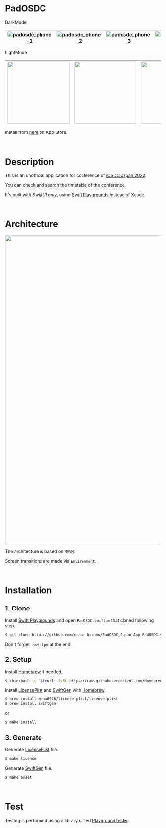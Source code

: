 # PadOSDC

DarkMode

|![padosdc_phone_1](https://user-images.githubusercontent.com/24838521/184555545-160d93de-aaf5-4cdc-ae51-02071a0cba8a.png)|![padosdc_phone_2](https://user-images.githubusercontent.com/24838521/184555547-75fa3a84-b040-4aa2-bee3-2155caa5d1ff.png)|![padosdc_phone_3](https://user-images.githubusercontent.com/24838521/184555548-bd6a0121-522f-4747-9157-5acf1b9f418a.png)|![padosdc_phone_4](https://user-images.githubusercontent.com/24838521/184555549-af3c82b4-9de1-46f1-9174-7cc5274173c2.png)|![padosdc_phone_7](https://user-images.githubusercontent.com/24838521/184555557-bafa23ec-fdeb-42d9-96ac-0d6fcbf94ede.png)|
|:---:|:---:|:---:|:---:|:---:|


LightMode

| <img src="https://user-images.githubusercontent.com/24838521/189039060-c4ea3440-ff94-4084-a564-0042af533ad1.png" width=200> | <img src="https://user-images.githubusercontent.com/24838521/189039106-35d0b9ba-b776-4e8d-8523-fc365214abff.png" width=200> | <img src="https://user-images.githubusercontent.com/24838521/189039112-375db71b-2275-4cce-83b9-5b295ba93740.png" width=200> | <img src="https://user-images.githubusercontent.com/24838521/189039119-16cf9615-8605-4840-83b5-6ff80eeb8c4d.png" width=200> | <img src="https://user-images.githubusercontent.com/24838521/189039351-77be0e1d-94de-47a6-a836-573fefb1e233.png" width=200> |
|:---:|:---:|:---:|:---:|:---:|


Install from [here](https://apps.apple.com/us/app/padosdc/id1637969392) on App Store.


<br>

# Description

This is an unofficial application for conference of [iOSDC Japan 2022](https://iosdc.jp/2022/).

You can check and search the timetable of the conference.

It's built with *SwiftUI only*, using [Swift Playgrounds](https://www.apple.com/jp/swift/playgrounds/) instead of Xcode.

<br>

# Architecture

<img src="https://user-images.githubusercontent.com/24838521/184556411-be2fe12a-f9d1-4698-8984-cbf001d4539c.png" width=1000>

The architecture is based on `MVVM`.

Screen transitions are made via `Environment`.

<br>

# Installation

## 1. Clone

Install [Swift Playgrounds](https://www.apple.com/jp/swift/playgrounds/) and open `PadOSDC.swiftpm` that cloned following step.

```bash
$ git clone https://github.com/crane-hiromu/PadOSDC_Japan_App PadOSDC.swiftpm
```

Don't forget `.swiftpm` at the end!

## 2. Setup

Install [Homebrew](https://brew.sh/) if needed.

```bash
$ /bin/bash -c "$(curl -fsSL https://raw.githubusercontent.com/Homebrew/install/HEAD/install.sh)"
```

Install [LicensePlist](https://github.com/mono0926/LicensePlist) and [SwiftGen](https://github.com/SwiftGen/SwiftGen) with [Homebrew](https://brew.sh/).

```bash
$ brew install mono0926/license-plist/license-plist
$ brew install swiftgen
```

or 

```bash
$ make install
```

## 3. Generate

Generate [LicensePlist](https://github.com/mono0926/LicensePlist) file.

```bash
$ make license
```

Generate [SwiftGen](https://github.com/SwiftGen/SwiftGen) file.

```bash
$ make asset
```



<br>

# Test

Testing is performed using a library called [PlaygroundTester](https://github.com/Losiowaty/PlaygroundTester).

